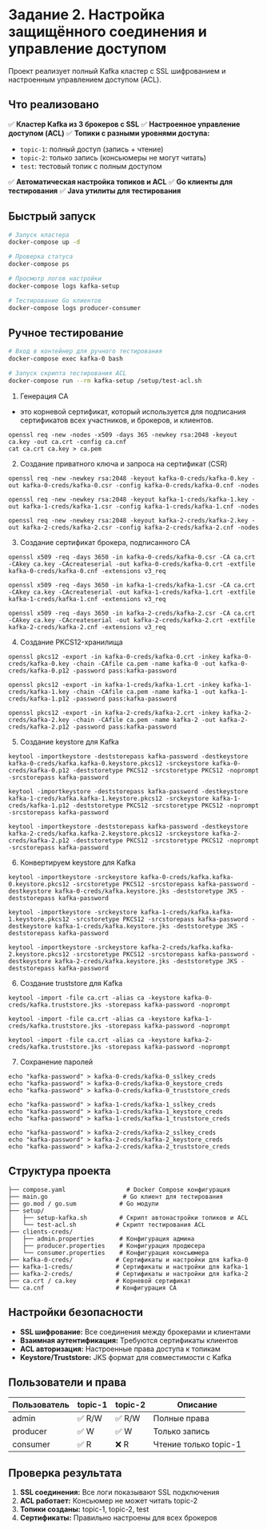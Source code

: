 # Задание 2. Настройка защищённого соединения и управление доступом

Проект реализует полный Kafka кластер с SSL шифрованием и настроенным управлением доступом (ACL).

## Что реализовано

✅ **Кластер Kafka из 3 брокеров с SSL**
✅ **Настроенное управление доступом (ACL)**
✅ **Топики с разными уровнями доступа:**
- `topic-1`: полный доступ (запись + чтение)
- `topic-2`: только запись (консьюмеры не могут читать)
- `test`: тестовый топик с полным доступом

✅ **Автоматическая настройка топиков и ACL**
✅ **Go клиенты для тестирования**
✅ **Java утилиты для тестирования**

## Быстрый запуск

```bash
# Запуск кластера
docker-compose up -d

# Проверка статуса
docker-compose ps

# Просмотр логов настройки
docker-compose logs kafka-setup

# Тестирование Go клиентов
docker-compose logs producer-consumer
```

## Ручное тестирование

```bash
# Вход в контейнер для ручного тестирования
docker-compose exec kafka-0 bash

# Запуск скрипта тестирования ACL
docker-compose run --rm kafka-setup /setup/test-acl.sh
```

1. Генерация CA
- это корневой сертификат, который используется для подписания сертификатов всех участников, и брокеров, и клиентов.
```
openssl req -new -nodes -x509 -days 365 -newkey rsa:2048 -keyout ca.key -out ca.crt -config ca.cnf
cat ca.crt ca.key > ca.pem
```

2. Создание приватного ключа и запроса на сертификат (CSR)
```
openssl req -new -newkey rsa:2048 -keyout kafka-0-creds/kafka-0.key -out kafka-0-creds/kafka-0.csr -config kafka-0-creds/kafka-0.cnf -nodes

openssl req -new -newkey rsa:2048 -keyout kafka-1-creds/kafka-1.key -out kafka-1-creds/kafka-1.csr -config kafka-1-creds/kafka-1.cnf -nodes

openssl req -new -newkey rsa:2048 -keyout kafka-2-creds/kafka-2.key -out kafka-2-creds/kafka-2.csr -config kafka-2-creds/kafka-2.cnf -nodes
```

3. Создание сертификат брокера, подписанного CA
```
openssl x509 -req -days 3650 -in kafka-0-creds/kafka-0.csr -CA ca.crt -CAkey ca.key -CAcreateserial -out kafka-0-creds/kafka-0.crt -extfile kafka-0-creds/kafka-0.cnf -extensions v3_req

openssl x509 -req -days 3650 -in kafka-1-creds/kafka-1.csr -CA ca.crt -CAkey ca.key -CAcreateserial -out kafka-1-creds/kafka-1.crt -extfile kafka-1-creds/kafka-1.cnf -extensions v3_req

openssl x509 -req -days 3650 -in kafka-2-creds/kafka-2.csr -CA ca.crt -CAkey ca.key -CAcreateserial -out kafka-2-creds/kafka-2.crt -extfile kafka-2-creds/kafka-2.cnf -extensions v3_req
```

4. Создание PKCS12-хранилища
```
openssl pkcs12 -export -in kafka-0-creds/kafka-0.crt -inkey kafka-0-creds/kafka-0.key -chain -CAfile ca.pem -name kafka-0 -out kafka-0-creds/kafka-0.p12 -password pass:kafka-password

openssl pkcs12 -export -in kafka-1-creds/kafka-1.crt -inkey kafka-1-creds/kafka-1.key -chain -CAfile ca.pem -name kafka-1 -out kafka-1-creds/kafka-1.p12 -password pass:kafka-password

openssl pkcs12 -export -in kafka-2-creds/kafka-2.crt -inkey kafka-2-creds/kafka-2.key -chain -CAfile ca.pem -name kafka-2 -out kafka-2-creds/kafka-2.p12 -password pass:kafka-password
```

5. Создание keystore для Kafka
```
keytool -importkeystore -deststorepass kafka-password -destkeystore kafka-0-creds/kafka.kafka-0.keystore.pkcs12 -srckeystore kafka-0-creds/kafka-0.p12 -deststoretype PKCS12 -srcstoretype PKCS12 -noprompt -srcstorepass kafka-password

keytool -importkeystore -deststorepass kafka-password -destkeystore kafka-1-creds/kafka.kafka-1.keystore.pkcs12 -srckeystore kafka-1-creds/kafka-1.p12 -deststoretype PKCS12 -srcstoretype PKCS12 -noprompt -srcstorepass kafka-password

keytool -importkeystore -deststorepass kafka-password -destkeystore kafka-2-creds/kafka.kafka-2.keystore.pkcs12 -srckeystore kafka-2-creds/kafka-2.p12 -deststoretype PKCS12 -srcstoretype PKCS12 -noprompt -srcstorepass kafka-password
```

6. Конвертируем keystore для Kafka
```
keytool -importkeystore -srckeystore kafka-0-creds/kafka.kafka-0.keystore.pkcs12 -srcstoretype PKCS12 -srcstorepass kafka-password -destkeystore kafka-0-creds/kafka.keystore.jks -deststoretype JKS -deststorepass kafka-password

keytool -importkeystore -srckeystore kafka-1-creds/kafka.kafka-1.keystore.pkcs12 -srcstoretype PKCS12 -srcstorepass kafka-password -destkeystore kafka-1-creds/kafka.keystore.jks -deststoretype JKS -deststorepass kafka-password

keytool -importkeystore -srckeystore kafka-2-creds/kafka.kafka-2.keystore.pkcs12 -srcstoretype PKCS12 -srcstorepass kafka-password -destkeystore kafka-2-creds/kafka.keystore.jks -deststoretype JKS -deststorepass kafka-password
```

6. Создание truststore для Kafka
```
keytool -import -file ca.crt -alias ca -keystore kafka-0-creds/kafka.truststore.jks -storepass kafka-password -noprompt

keytool -import -file ca.crt -alias ca -keystore kafka-1-creds/kafka.truststore.jks -storepass kafka-password -noprompt

keytool -import -file ca.crt -alias ca -keystore kafka-2-creds/kafka.truststore.jks -storepass kafka-password -noprompt
```

7. Сохранение паролей
```
echo "kafka-password" > kafka-0-creds/kafka-0_sslkey_creds
echo "kafka-password" > kafka-0-creds/kafka-0_keystore_creds
echo "kafka-password" > kafka-0-creds/kafka-0_truststore_creds

echo "kafka-password" > kafka-1-creds/kafka-1_sslkey_creds
echo "kafka-password" > kafka-1-creds/kafka-1_keystore_creds
echo "kafka-password" > kafka-1-creds/kafka-1_truststore_creds

echo "kafka-password" > kafka-2-creds/kafka-2_sslkey_creds
echo "kafka-password" > kafka-2-creds/kafka-2_keystore_creds
echo "kafka-password" > kafka-2-creds/kafka-2_truststore_creds
```

## Структура проекта

```
├── compose.yaml                 # Docker Compose конфигурация
├── main.go                     # Go клиент для тестирования
├── go.mod / go.sum            # Go модули
├── setup/
│   ├── setup-kafka.sh         # Скрипт автонастройки топиков и ACL
│   └── test-acl.sh           # Скрипт тестирования ACL
├── clients-creds/
│   ├── admin.properties       # Конфигурация админа
│   ├── producer.properties    # Конфигурация продюсера
│   └── consumer.properties    # Конфигурация консьюмера
├── kafka-0-creds/            # Сертификаты и настройки для kafka-0
├── kafka-1-creds/            # Сертификаты и настройки для kafka-1
├── kafka-2-creds/            # Сертификаты и настройки для kafka-2
├── ca.crt / ca.key           # Корневой сертификат
└── ca.cnf                    # Конфигурация CA
```

## Настройки безопасности

- **SSL шифрование:** Все соединения между брокерами и клиентами
- **Взаимная аутентификация:** Требуются сертификаты клиентов
- **ACL авторизация:** Настроенные права доступа к топикам
- **Keystore/Truststore:** JKS формат для совместимости с Kafka

## Пользователи и права

| Пользователь | topic-1 | topic-2 | Описание |
|-------------|---------|---------|----------|
| admin       | ✅ R/W   | ✅ R/W   | Полные права |
| producer    | ✅ W     | ✅ W     | Только запись |
| consumer    | ✅ R     | ❌ R     | Чтение только topic-1 |

## Проверка результата

1. **SSL соединения:** Все логи показывают SSL подключения
2. **ACL работает:** Консьюмер не может читать topic-2
3. **Топики созданы:** topic-1, topic-2, test
4. **Сертификаты:** Правильно настроены для всех брокеров
